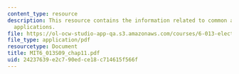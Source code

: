 ```yaml
---
content_type: resource
description: This resource contains the information related to common antennas and
  applications.
file: https://ol-ocw-studio-app-qa.s3.amazonaws.com/courses/6-013-electromagnetics-and-applications-spring-2009/24237639e2c790edce18c714615f566f_MIT6_013S09_chap11.pdf
file_type: application/pdf
resourcetype: Document
title: MIT6_013S09_chap11.pdf
uid: 24237639-e2c7-90ed-ce18-c714615f566f
---
```

